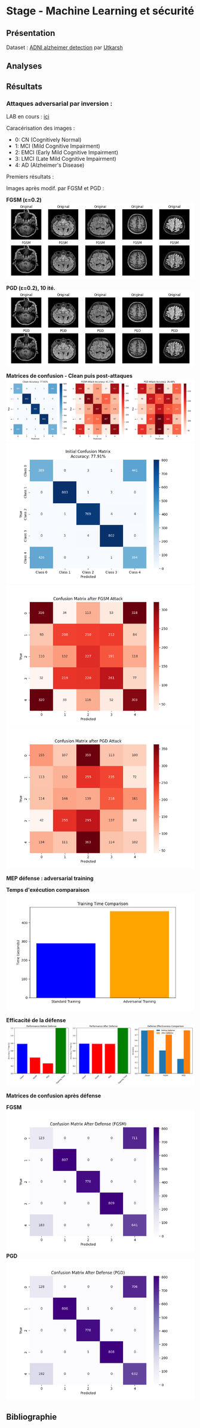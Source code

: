 # Stage - Machine Learning et sécurité

## Présentation
Dataset : [ADNI alzheimer detection](https://www.kaggle.com/datasets/proutkarshtiwari/adni-images-for-alzheimer-detection) par [Utkarsh](https://www.kaggle.com/proutkarshtiwari)
## Analyses

## Résultats

### Attaques adversarial par inversion :

LAB en cours : [ici](./ml/algos/ARTLab)

Caracérisation des images :
- 0: CN (Cognitively Normal)
- 1: MCI (Mild Cognitive Impairment)
- 2: EMCI (Early Mild Cognitive Impairment)
- 3: LMCI (Late Mild Cognitive Impairment)
- 4: AD (Alzheimer's Disease)

Premiers résultats :

Images après modif. par FGSM et PGD :  

**FGSM (ε=0.2)**  
![fgsm_attack_full.png](ml/algos/ARTLab/V1/results/img/4V2/fgsm_attack_full.png)

**PGD (ε=0.2), 10 ité.**  
![pgd_attack_full.png](ml/algos/ARTLab/V1/results/img/4V2/pgd_attack_full.png)

**Matrices de confusion - Clean puis post-attaques**  
![attack_comparison.png](ml/algos/ARTLab/V1/results/img/4V2/attack_comparison.png)
![initial_confusion_matrix.png](ml/algos/ARTLab/V1/results/img/4V2/initial_confusion_matrix.png)
![fgsm_confusion_matrix.png](ml/algos/ARTLab/V1/results/img/4V2/fgsm_confusion_matrix.png)
![pgd_confusion_matrix.png](ml/algos/ARTLab/V1/results/img/4V2/pgd_confusion_matrix.png)

**MEP défense : adversarial training**

**Temps d'exécution comparaison**  
![training_time_comparison.png](ml/algos/ARTLab/V1/results/img/4V2/training_time_comparison.png)

**Efficacité de la défense**  
![defense_comparison.png](ml/algos/ARTLab/V1/results/img/4V2/defense_comparison.png)

**Matrices de confusion après défense**  

**FGSM**  
![defense_fgsm_confusion_matrix.png](ml/algos/ARTLab/V1/results/img/4V2/defense_fgsm_confusion_matrix.png)
**PGD**  
![defense_pgd_confusion_matrix.png](ml/algos/ARTLab/V1/results/img/4V2/defense_pgd_confusion_matrix.png)
## Bibliographie